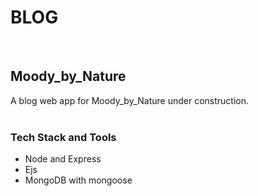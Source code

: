 # BLOG

</br>
<h2>Moody_by_Nature</h2>
A blog web app for Moody_by_Nature under construction. 
</br>
</br>
<h3>Tech Stack and Tools</h3>
<ul>
<li>Node and Express</li>
<li>Ejs</li>
<li>MongoDB with mongoose</li>
</ul>
